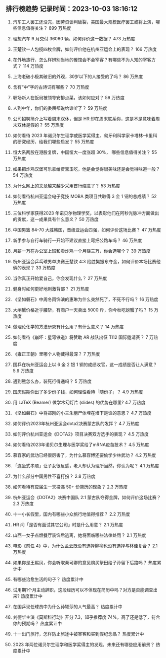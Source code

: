 
## 排行榜趋势 记录时间：2023-10-03 18:16:12
  
  1. 汽车工人罢工还没完，因劳资谈判破裂，美国最大规模医疗罢工或将上演，哪些信息值得关注？ 899 万热度
    
  2. 理想汽车 9 月交付 36060 辆，如何评价这一数据？ 473 万热度
    
  3. 王楚钦一人包揽四枚金牌，如何评价他在杭州亚运会上的表现？ 166 万热度
    
  4. 在外地旅行，怎么样辨别当地的餐馆会不会宰客？有哪些不为人知的宰客方式？ 114 万热度
    
  5. 上海老破小极其破旧的外观，30岁以下的人接受的了吗？ 86 万热度
    
  6. 含有“中”字的古诗词有哪些？ 70 万热度
    
  7. 职场新人在饭局被领导安排点菜，该如何应对？ 59 万热度
    
  8. 人到中年，你们的委屈都说给谁听了？ 59 万热度
    
  9. 公司招聘简介上写着周末双休，但是 HR 却在周末联系你，这是不是意味着周末双休是假的？ 55 万热度
    
  10. 如何看待 2023 年诺贝尔生理学或医学奖得主、匈牙利科学家卡塔林·卡里科的研究经历，给我们哪些启发？ 55 万热度
    
  11. 恒大系两股在港股复牌，中国恒大一度涨超 30%， 哪些信息值得关注？ 55 万热度
    
  12. 如果把炸鸡汉堡可乐拿给贾宝玉吃，他是会觉得很美味还是会觉得味道一般？ 54 万热度
    
  13. 为什么网上的文章越来越少采用首行缩进了？ 53 万热度
    
  14. 如何看待杭州亚运会电子竞技 MOBA 类项目共取得 3 金 1 铜的总成绩？ 52 万热度
    
  15. 三位科学家获得2023 年诺贝尔物理学奖，以表彰他们在阿秒光脉冲方面做出的贡献，这一成果具有什么意义？ 50 万热度
    
  16. 中国男篮 84-70 大胜韩国，晋级亚运会四强，如何评价这场比赛？ 47 万热度
    
  17. 新手参与自行车骑行一开始不建议直接上弯把公路车吗？ 46 万热度
    
  18. 月薪一万在办公室上班和卖炸鸡一个月赚三万，你会选哪个？ 39 万热度
    
  19. 杭州亚运会乒乓球男单决赛王楚钦 4:3 险胜樊振东夺金，如何评价本场比赛他俩的表现？ 33 万热度
    
  20. 当你真正开始爱自己，你会发现什么？ 27 万热度
    
  21. 健身时如何更好地刺激背部？ 21 万热度
    
  22. 《坚如磐石》中周冬雨饰演的惠琳为什么突然死了，不死不行吗？ 16 万热度
    
  23. 大闸蟹价格近乎腰斩，有商户一天卖出 5000 斤，你今秋吃螃蟹了吗？ 15 万热度
    
  24. 做理论化学的方法研究有什么用？有什么意义？ 14 万热度
    
  25. 如何看待《崩坏：星穹铁道》将赞助 AR 战队出征 TI12 国际邀请赛？ 7 万热度
    
  26. 《雍正王朝》里哪个人物藏得最深？ 7 万热度
    
  27. 国乒在杭州亚运会上以 6 金 2 银 1 铜的成绩收官，这一成绩是否让人满意？ 5.9 万热度
    
  28. 遇到熊怎么办，装死行得通吗？ 5 万热度
    
  29. 国庆假期你出了多少份子钱，如何理性看待「随份子」？ 4.9 万热度
    
  30. 用 LaTeX (Beamer) 做学术幻灯片 (slides) 的优势在哪里? 4.7 万热度
    
  31. 《坚如磐石》中将郑刚的小三朱丽尸体埋在墙下是谁的意思？ 4.7 万热度
    
  32. 如何评价2023年杭州亚运会dota2决赛蒙古队的发挥？ 4.7 万热度
    
  33. 如何评价杭州亚运会《DOTA2》项目决赛双方选手的表现？ 4.5 万热度
    
  34. 如何看待2023年诺贝尔生理与医学奖给了mRNA疫苗技术？ 4.5 万热度
    
  35. 慕容家的武功已经很厉害了，为什么慕容博还要偷学少林武功？ 4.2 万热度
    
  36. 「连坐式孝顺」让子女很反感，老人却认为理所当然，你认为呢？ 4.1 万热度
    
  37. 为什么部分中国男性不喜打扮？ 2.8 万热度
    
  38. 如何看待有应届生一天投递 50+ 份简历的现象？ 2.3 万热度
    
  39. 杭州亚运会《DOTA2》决赛中国队 2:1 蒙古队夺得金牌，如何评价这场比赛？ 2.3 万热度
    
  40. 十一小长假里，国内有哪些小众旅行地值得推荐？ 2.2 万热度
    
  41. HR 问「是否有面试其它公司」时是什么用意？ 2.1 万热度
    
  42. 山西一女子点燃餐厅装饰后逃离，她将面临哪些法律处罚？ 2.1 万热度
    
  43. 电影《前任 4》中，为什么孟云既没有选择柳柳也没有选择与林佳复合？ 2.1 万热度
    
  44. 如果你是王熙凤，你会听取秦可卿的意见购买祭田给子孙留下后路吗？ 热度累计中
    
  45. 有哪些治愈生活的句子？ 热度累计中
    
  46. 试用期1个月主动辞职，这段经历可以不体现在简历中吗？对方是否能调查出来? 热度累计中
    
  47. 在国乒现任球员中为什么孙颖莎的人气最高？ 热度累计中
    
  48. 刘德华主演《莫斯科行动》开分 7.3，知乎推荐度 74%，高了还是低了，符合你的预期吗？ 热度累计中
    
  49. 十一出门旅行，怎样防止旅途中被宰客和买到假纪念品？ 热度累计中
    
  50. 2023 年两位诺贝尔生理学和医学奖得主的发现，未来还有哪些应用前景？ 热度累计中
    